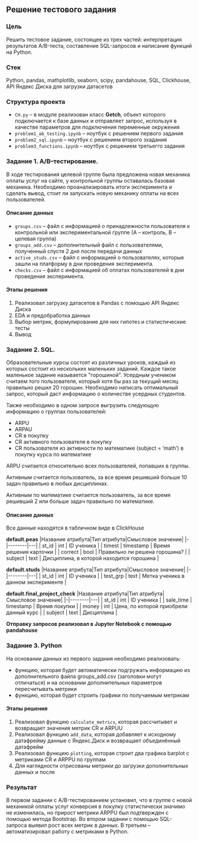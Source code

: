 ## Решение тестового задания

### Цель
Решить тестовое задание, состоящее из трех частей: интерпретация результатов A/B-теста, составление SQL-запросов и написание функций на Python.

### Стек
Python, pandas, mathplotlib, seaborn, scipy, pandahouse, SQL, Clickhouse, API Яндекс Диска для загрузки датасетов

### Структура проекта
- `CH.py` – в модуле реализован класс **Getch**, объект которого подключается к базе данных и отправляет запрос, используя в качестве параметров для подключения переменные окружения
- `problem1_ab_testing.ipynb` – ноутбук с решением первого задания
- `problem2_sql.ipynb` – ноутбук с решением второго зхадания
- `problem3_functions.ipynb` – ноутбук с решением третьегго задания

### Задание 1. A/B–тестирование.
В ходе тестирования целевой группе была предложена новая механика оплаты услуг на сайте, у контрольной группы оставалась базовая механика. Необходимо проанализировать итоги эксперимента и сделать вывод, стоит ли запускать новую механику оплаты на всех пользователей.
 
#### Описание данных  
  - `groups.csv` – файл с информацией о принадлежности пользователя к контрольной или экспериментальной группе (А – контроль, B – целевая группа)   
  - `groups_add.csv` – дополнительный файл с пользователями, полученный спустя 2 дня после передачи данных
  - `active_studs.csv` – файл с информацией о пользователях, которые зашли на платформу в дни проведения эксперимента. 
  - `checks.csv` – файл с информацией об оплатах пользователей в дни проведения эксперимента.

#### Этапы решения
1. Реализовал загрузку датасетов в Pandas с помощью API Яндекс Диска
2. EDA и предобработка данных
3. Выбор метрик, формулирование для них гипотез и статистические тесты
4. Вывод 

   
### Задание 2. SQL.
Образовательные курсы состоят из различных уроков, каждый из которых состоит из нескольких маленьких заданий. Каждое такое маленькое задание называется "горошиной". Усердным учеником считаем того пользователя, который хотя бы раз за текущий месяц правильно решил 20 горошин. Необходимо написать оптимальный запрос, который даст информацию о количестве усердных студентов.

Также необходимо в одном запросе выгрузить следующую информацию о группах пользователей:
- ARPU 
- ARPAU 
- CR в покупку 
- СR активного пользователя в покупку 
- CR пользователя из активности по математике (subject = ’math’) в покупку курса по математике

ARPU считается относительно всех пользователей, попавших в группы.

Активным считается пользователь, за все время решивший больше 10 задач правильно в любых дисциплинах.

Активным по математике считается пользователь, за все время решивший 2 или больше задач правильно по математике.

#### Описание данных
Все данные находятся в табличном виде в ClickHouse

 **default.peas**
|Название атрибута|Тип атрибута|Смысловое значение|
|-|--------|---|
| st_id | int | ID ученика |
| timest | timestamp | 	Время решения карточки |
| correct | bool | Правильно ли решена горошина? |
| subject | text | Дисциплина, в которой находится горошина |

**default.studs**
|Название атрибута|Тип атрибута|Смысловое значение|
|-|--------|---|
| st_id | int | ID ученика |
| test_grp | text | Метка ученика в данном эксперименте |

**default.final_project_check**
|Название атрибута|Тип атрибута|Смысловое значение|
|-|--------|---|
| st_id | int | ID ученика |
| sale_time | timestamp | Время покупки |
| money | int | Цена, по которой приобрели данный курс |
| subject | text | Дисциплина |

**Отправку запросов реализовал в Jupyter Notebook с помощью pandahouse**


### Задание 3. Python

На основании данных из первого задания необходимо реализовать:
- функцию, которая будет автоматически подгружать информацию из дополнительного файла groups_add.csv (заголовки могут отличаться) и на основании дополнительных параметров пересчитывать метрики
- функцию, которая будет строить графики по получаемым метрикам

#### Этапы решения
1. Реализовал функцию `calculate_metrics`, которая рассчитывет и возвращает значения метрик CR и ARPUU
2. Реализовал функцию `add_data`, которая добавляет к исходному датафрейму данные с Яндекс.Диск и возвращает объединённый датафрейм
3. Реализовал функцию `plotting`, которая строит два графика barplot с метриками CR и ARPPU по группам
4. Для наглядности отрисованы метрики до загрузки дополнительных данных и после

### Результат
В первом задании с  A/B-тестированием установил, что в группе с новой механикой оплаты услуг конверсия в покупку статистически значимо не изменилась, но прирост метрики ARPPU был подтвержден с помощью метода Bootstrap. Во втором задании с помощью SQL-запроса выявил рост всех метрик в данных. В третьем – автоматизировал работу с метриками в Python.
